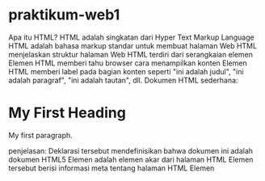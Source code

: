 # praktikum-web1
  Apa itu HTML?
HTML adalah singkatan dari Hyper Text Markup Language
HTML adalah bahasa markup standar untuk membuat halaman Web
HTML menjelaskan struktur halaman Web
HTML terdiri dari serangkaian elemen
Elemen HTML memberi tahu browser cara menampilkan konten
Elemen HTML memberi label pada bagian konten seperti "ini adalah judul", "ini adalah paragraf", "ini adalah tautan", dll.
Dokumen HTML sederhana:
  <!DOCTYPE html>
<html>
<head>
<title>Page Title</title>
</head>
<body>
<h1>My First Heading</h1>
<p>My first paragraph.</p>
</body>
</html>
  penjelasan:
Deklarasi tersebut <!DOCTYPE html>mendefinisikan bahwa dokumen ini adalah dokumen HTML5
Elemen <html>adalah elemen akar dari halaman HTML
Elemen tersebut <head>berisi informasi meta tentang halaman HTML
Elemen <title>menentukan judul untuk halaman HTML (yang ditampilkan di bilah judul browser atau di tab halaman)
Elemen <body>mendefinisikan badan dokumen, dan merupakan wadah untuk semua konten yang terlihat, seperti judul, paragraf, gambar, hyperlink, tabel, daftar, dll.
Elemen <h1>mendefinisikan judul besar
Elemen <p>mendefinisikan paragraf
Apa itu Elemen HTML?
Elemen HTML ditentukan oleh tag awal, beberapa konten, dan tag akhir:
< tagname > Konten ada di sini... < /tagname >
Elemen HTML adalah segalanya mulai dari tag awal hingga tag akhir:
<h1> Judul Pertama Saya </h1>​​
< p > Paragraf pertama saya. < /p > 

